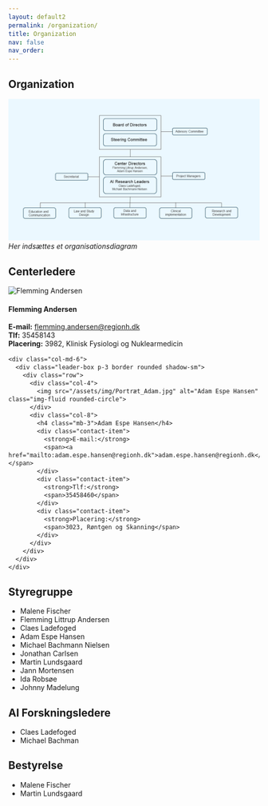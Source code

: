 ```yaml
---
layout: default2
permalink: /organization/
title: Organization
nav: false
nav_order: 
---
```


## Organization

![Organizational Diagram](/assets/img/Organisationsdiagram.png)
*Her indsættes et organisationsdiagram*

## Centerledere

<div class="container mt-5">
  <div class="row">
    <div class="col-md-6">
      <div class="leader-box p-3 border rounded shadow-sm">
        <div class="row">
          <div class="col-4">
            <img src="/assets/img/Portræt_Flemming.jpg" alt="Flemming Andersen" class="img-fluid rounded-circle">
          </div>
          <div class="col-8">
            <h4 class="mb-3">Flemming Andersen</h4>
            <div class="contact-item">
              <strong>E-mail:</strong>
              <span><a href="mailto:flemming.andersen@regionh.dk">flemming.andersen@regionh.dk</a></span>
            </div>
            <div class="contact-item">
              <strong>Tlf:</strong>
              <span>35458143</span>
            </div>
            <div class="contact-item">
              <strong>Placering:</strong>
              <span>3982, Klinisk Fysiologi og Nuklearmedicin</span>
            </div>
          </div>
        </div>
      </div>
    </div>

    <div class="col-md-6">
      <div class="leader-box p-3 border rounded shadow-sm">
        <div class="row">
          <div class="col-4">
            <img src="/assets/img/Portræt_Adam.jpg" alt="Adam Espe Hansen" class="img-fluid rounded-circle">
          </div>
          <div class="col-8">
            <h4 class="mb-3">Adam Espe Hansen</h4>
            <div class="contact-item">
              <strong>E-mail:</strong>
              <span><a href="mailto:adam.espe.hansen@regionh.dk">adam.espe.hansen@regionh.dk</a></span>
            </div>
            <div class="contact-item">
              <strong>Tlf:</strong>
              <span>35458460</span>
            </div>
            <div class="contact-item">
              <strong>Placering:</strong>
              <span>3023, Røntgen og Skanning</span>
            </div>
          </div>
        </div>
      </div>
    </div>
  </div>
</div>

## Styregruppe

- Malene Fischer
- Flemming Littrup Andersen
- Claes Ladefoged
- Adam Espe Hansen
- Michael Bachmann Nielsen
- Jonathan Carlsen
- Martin Lundsgaard
- Jann Mortensen
- Ida Robsøe
- Johnny Madelung

## AI Forskningsledere

- Claes Ladefoged
- Michael Bachman

## Bestyrelse

- Malene Fischer
- Martin Lundsgaard
